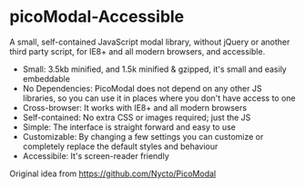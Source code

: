 # picoModal-Accessible

A small, self-contained JavaScript modal library, without jQuery or another third party script, for IE8+ and all modern browsers, and accessible.

  * Small: 3.5kb minified, and 1.5k minified & gzipped, it's small and easily embeddable
  * No Dependencies: PicoModal does not depend on any other JS libraries, so you can use it in places where you don't have access to one
  * Cross-browser: It works with IE8+ and all modern browsers
  * Self-contained: No extra CSS or images required; just the JS
  * Simple: The interface is straight forward and easy to use
  * Customizable: By changing a few settings you can customize or completely replace the default styles and behaviour
  * Accessibile: It's screen-reader friendly

Original idea from https://github.com/Nycto/PicoModal

